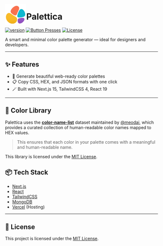 <img 
  height='70px' 
  width='70px' 
  align='left'
  src='https://github.com/LieutAshe/palettica/blob/main/public/logo.png' 
/>

# Palettica

[![version](https://img.shields.io/badge/version-0.1.0-blue.svg)](https://github.com/LieutAshe/palettica)
[![Button Presses](https://img.shields.io/endpoint?url=https://palettica.vercel.app/api/button-count)](https://palettica.vercel.app)
[![License](https://img.shields.io/github/license/LieutAshe/palettica)](https://github.com/LieutAshe/palettica/blob/main/LICENSE)

A smart and minimal color palette generator — ideal for designers and developers.

---

## ✨ Features

- 🎨 Generate beautiful web-ready color palettes
- 📋 Copy CSS, HEX, and JSON formats with one click
- 🪄 Built with Next.js 15, TailwindCSS 4, React 19

---

## 📗 Color Library

Palettica uses the [**color-name-list**](https://github.com/meodai/color-names) dataset maintained by [@meodai](https://github.com/meodai), which provides a curated collection of human-readable color names mapped to HEX values.

> This ensures that each color in your palette comes with a meaningful and human-readable name.

This library is licensed under the [MIT License](https://github.com/meodai/color-names/blob/main/LICENSE).


## 📦 Tech Stack

- [Next.js](https://nextjs.org/)
- [React](https://react.dev/)
- [TailwindCSS](https://tailwindcss.com/)
- [MongoDB](https://www.mongodb.com/)
- [Vercel](https://vercel.com/) (Hosting)

---

## 📄 License

This project is licensed under the [MIT License](./LICENSE).
